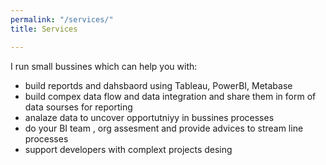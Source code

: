 ```yaml
---
permalink: "/services/"
title: Services

---
```

I run small bussines which can help you with:
* build reportds and dahsbaord using Tableau, PowerBI, Metabase
* build compex data flow and data integration and share them in form of data sourses for reporting
* analaze data to uncover opportutniyy in bussines processes 
* do your BI team , org assesment and provide advices to stream line processes
* support developers with complext projects desing

